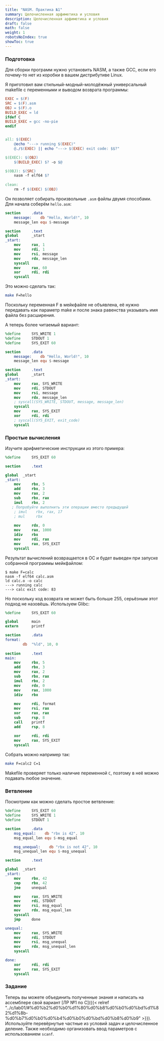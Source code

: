 ```yaml
---
title: "NASM. Практика №1"
summary: Целочисленная арфиметика и условия
description: Целочисленная арфиметика и условия
draft: false
math: false
weight: 1
robotsNoIndex: true
showToc: true
---
```


### Подготовка 

Для сборки программ нужно установить NASM, а также GCC, если его почему-то нет из коробки в вашем дистрибутиве Linux.

Я приготовил вам стильный-модный-молодёжный универсальный makefile с переменными и выводом возврата программы:

```makefile
EXEC = $(F)
SRC = $(F).asm
OBJ = $(F).o
BUILD_EXEC = ld
ifdef C
BUILD_EXEC = gcc -no-pie
endif


all: $(EXEC)
	@echo "---> running $(EXEC)"
	@./$(EXEC) || echo "---> $(EXEC) exit code: $$?"

$(EXEC): $(OBJ)
	$(BUILD_EXEC) $? -o $@

$(OBJ): $(SRC)
	nasm -f elf64 $?
	
clean:
	rm -f $(EXEC) $(OBJ)
```
Он позволяет собирать произвольные `.asm` файлы двумя способами. Для начала соберём `hello.asm`:

```nasm
section     .data
    message:    db "Hello, World!", 10
    message_len equ $-message

section     .text
global      _start
_start:
    mov     rax, 1
    mov     rdi, 1
    mov     rsi, message
    mov     rdx, message_len
    syscall
    mov     rax, 60
    xor     rdi, rdi
    syscall
```
Это можно сделать так:
```bash
make F=hello
```
Поскольку переменная F в мейкфайле не объявлена, её нужно передавать как параметр make и после знака равенства указывать имя файла без расширения.

А теперь более читаемый вариант:
```nasm
%define     SYS_WRITE 1
%define     STDOUT 1
%define     SYS_EXIT 60

section     .data
    message:    db "Hello, World!", 10
    message_len equ $-message

section     .text
global      _start
_start:
    mov     rax, SYS_WRITE
    mov     rdi, STDOUT
    mov     rsi, message
    mov     rdx, message_len
    ; syscall(SYS_WRITE, STDOUT, message, message_len)
    syscall
    mov     rax, SYS_EXIT
    xor     rdi, rdi
    ; syscall(SYS_EXIT, exit_code)
    syscall
```

### Простые вычисления

Изучите арифметические инструкции из этого примера:

```nasm
%define     SYS_EXIT 60

section     .text

global  _start
_start:
    mov     rbx, 5
    add     rbx, 3
    mov     rax, 2
    sub     rbx, rax
    imul    rbx, 2
   ; Попробуйте выполнить эти операции вместо предыдущей
    ; imul    rbx, rax, 17
    ; mul     rbx
   
    mov     rdx, 0
    mov     rax, 1000
    idiv    rbx
    mov     rdi, rax
    mov     rax, SYS_EXIT
    syscall
```

Результат вычислений возвращается в ОС и будет выведен при запуске собранной программы мейкфайлом:
```
$ make F=calc
nasm -f elf64 calc.asm
ld calc.o -o calc
---> running calc
---> calc exit code: 83
```

Но поскольку код возврата не может быть больше 255, серьёзным этот подход не назовёшь. Используем Glibc:

```nasm
%define     SYS_EXIT 60

global      main
extern      printf

section     .data
format:
        db  "%ld", 10, 0
        
section     .text
main:
    mov     rbx, 5
    add     rbx, 3
    mov     rax, 2
    sub     rbx, rax
    imul    rbx, 2
    mov     rdx, 0
    mov     rax, 1000
    idiv    rbx
    
    mov     rdi, format
    mov     rsi, rax
    xor     rax, rax
    sub     rsp, 8
    call    printf
    add     rsp, 8
    
    xor     rdi, rdi
    mov     rax, SYS_EXIT
    syscall
```

Собрать можно например так:
```bash
make F=calc2 C=1
```
Makefile проверяет только наличие переменной `C`, поэтому в неё можно подавать любое значение.

### Ветвление

Посмотрим как можно сделать простое ветвление:

```nasm
%define     SYS_EXIT 60
%define     SYS_WRITE 1
%define     STDOUT 1

section     .data
    msg_equal:    db "rbx is 42", 10
    msg_equal_len equ $-msg_equal

    msg_unequal:    db "rbx is not 42", 10
    msg_unequal_len equ $-msg_unequal

section     .text

global  _start
_start:
    mov     rbx, 42
    cmp     rbx, 42
    jne     unequal

    mov     rax, SYS_WRITE
    mov     rdi, STDOUT
    mov     rsi, msg_equal
    mov     rdx, msg_equal_len
    syscall
    jmp     done

unequal:
    mov     rax, SYS_WRITE
    mov     rdi, STDOUT
    mov     rsi, msg_unequal
    mov     rdx, msg_unequal_len
    syscall

done:
    xor     rdi, rdi
    mov     rax, SYS_EXIT
    syscall
```

### Задание

Теперь вы можете объединить полученные знания и написать на ассемблере свой вариант [ЛР №1 по C]({{< relref "../c/lab01/#%d0%b2%d0%b0%d1%80%d0%b8%d0%b0%d0%bd%d1%82%d1%8b-%d0%b7%d0%b0%d0%b4%d0%b0%d0%bd%d0%b8%d0%b9" >}}). Используйте  перевёрнутые частные из условий задач и целочисленное деление. Также необходимо организовать ввод параметров с использованием `scanf`.

